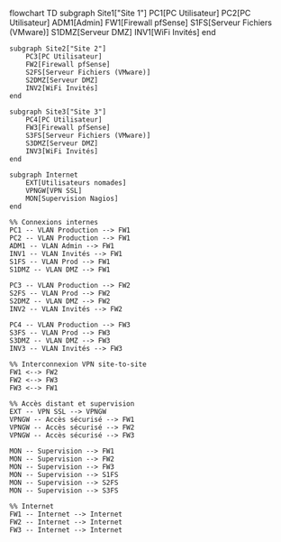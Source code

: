 flowchart TD
    subgraph Site1["Site 1"]
        PC1[PC Utilisateur]
        PC2[PC Utilisateur]
        ADM1[Admin]
        FW1[Firewall pfSense]
        S1FS[Serveur Fichiers (VMware)]
        S1DMZ[Serveur DMZ]
        INV1[WiFi Invités]
    end

    subgraph Site2["Site 2"]
        PC3[PC Utilisateur]
        FW2[Firewall pfSense]
        S2FS[Serveur Fichiers (VMware)]
        S2DMZ[Serveur DMZ]
        INV2[WiFi Invités]
    end

    subgraph Site3["Site 3"]
        PC4[PC Utilisateur]
        FW3[Firewall pfSense]
        S3FS[Serveur Fichiers (VMware)]
        S3DMZ[Serveur DMZ]
        INV3[WiFi Invités]
    end

    subgraph Internet
        EXT[Utilisateurs nomades]
        VPNGW[VPN SSL]
        MON[Supervision Nagios]
    end

    %% Connexions internes
    PC1 -- VLAN Production --> FW1
    PC2 -- VLAN Production --> FW1
    ADM1 -- VLAN Admin --> FW1
    INV1 -- VLAN Invités --> FW1
    S1FS -- VLAN Prod --> FW1
    S1DMZ -- VLAN DMZ --> FW1

    PC3 -- VLAN Production --> FW2
    S2FS -- VLAN Prod --> FW2
    S2DMZ -- VLAN DMZ --> FW2
    INV2 -- VLAN Invités --> FW2

    PC4 -- VLAN Production --> FW3
    S3FS -- VLAN Prod --> FW3
    S3DMZ -- VLAN DMZ --> FW3
    INV3 -- VLAN Invités --> FW3

    %% Interconnexion VPN site-to-site
    FW1 <--> FW2
    FW2 <--> FW3
    FW3 <--> FW1

    %% Accès distant et supervision
    EXT -- VPN SSL --> VPNGW
    VPNGW -- Accès sécurisé --> FW1
    VPNGW -- Accès sécurisé --> FW2
    VPNGW -- Accès sécurisé --> FW3

    MON -- Supervision --> FW1
    MON -- Supervision --> FW2
    MON -- Supervision --> FW3
    MON -- Supervision --> S1FS
    MON -- Supervision --> S2FS
    MON -- Supervision --> S3FS

    %% Internet
    FW1 -- Internet --> Internet
    FW2 -- Internet --> Internet
    FW3 -- Internet --> Internet


